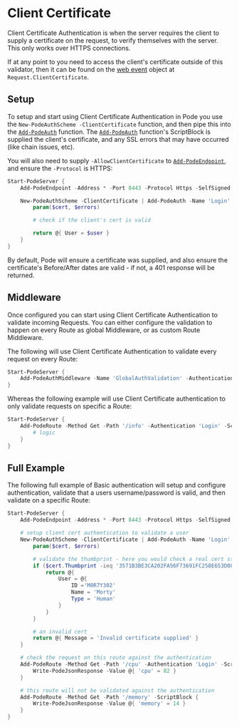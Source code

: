 # Client Certificate

Client Certificate Authentication is when the server requires the client to supply a certificate on the request, to verify themselves with the server. This only works over HTTPS connections.

If at any point to you need to access the client's certificate outside of this validator, then it can be found on the [web event](../../../WebEvent) object at `Request.ClientCertificate`.

## Setup

To setup and start using Client Certificate Authentication in Pode you use the `New-PodeAuthScheme -ClientCertificate` function, and then pipe this into the [`Add-PodeAuth`](../../../../Functions/Authentication/Add-PodeAuth) function. The [`Add-PodeAuth`](../../../../Functions/Authentication/Add-PodeAuth) function's ScriptBlock is supplied the client's certificate, and any SSL errors that may have occurred (like chain issues, etc).

You will also need to supply `-AllowClientCertificate` to [`Add-PodeEndpoint`](../../../../Functions/Core/Add-PodeEndpoint), and ensure the `-Protocol` is HTTPS:

```powershell
Start-PodeServer {
    Add-PodeEndpoint -Address * -Port 8443 -Protocol Https -SelfSigned -AllowClientCertificate

    New-PodeAuthScheme -ClientCertificate | Add-PodeAuth -Name 'Login' -Sessionless -ScriptBlock {
        param($cert, $errors)

        # check if the client's cert is valid

        return @{ User = $user }
    }
}
```

By default, Pode will ensure a certificate was supplied, and also ensure the certificate's Before/After dates are valid - if not, a 401 response will be returned.

## Middleware

Once configured you can start using Client Certificate Authentication to validate incoming Requests. You can either configure the validation to happen on every Route as global Middleware, or as custom Route Middleware.

The following will use Client Certificate Authentication to validate every request on every Route:

```powershell
Start-PodeServer {
    Add-PodeAuthMiddleware -Name 'GlobalAuthValidation' -Authentication 'Login'
}
```

Whereas the following example will use Client Certificate authentication to only validate requests on specific a Route:

```powershell
Start-PodeServer {
    Add-PodeRoute -Method Get -Path '/info' -Authentication 'Login' -ScriptBlock {
        # logic
    }
}
```

## Full Example

The following full example of Basic authentication will setup and configure authentication, validate that a users username/password is valid, and then validate on a specific Route:

```powershell
Start-PodeServer {
    Add-PodeEndpoint -Address * -Port 8443 -Protocol Https -SelfSigned -AllowClientCertificate

    # setup client cert authentication to validate a user
    New-PodeAuthScheme -ClientCertificate | Add-PodeAuth -Name 'Login' -Sessionless -ScriptBlock {
        param($cert, $errors)

        # validate the thumbprint - here you would check a real cert store, or database
        if ($cert.Thumbprint -ieq '3571B3BE3CA202FA56F73691FC258E653D0874C1') {
            return @{
                User = @{
                    ID ='M0R7Y302'
                    Name = 'Morty'
                    Type = 'Human'
                }
            }
        }

        # an invalid cert
        return @{ Message = 'Invalid certificate supplied' }
    }

    # check the request on this route against the authentication
    Add-PodeRoute -Method Get -Path '/cpu' -Authentication 'Login' -ScriptBlock {
        Write-PodeJsonResponse -Value @{ 'cpu' = 82 }
    }

    # this route will not be validated against the authentication
    Add-PodeRoute -Method Get -Path '/memory' -ScriptBlock {
        Write-PodeJsonResponse -Value @{ 'memory' = 14 }
    }
}
```
